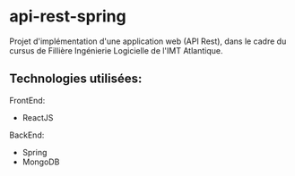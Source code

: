 # api-rest-spring
Projet d'implémentation d'une application web (API Rest), dans le cadre du cursus de Fillière Ingénierie Logicielle de l'IMT Atlantique.


## Technologies utilisées:
FrontEnd:
- ReactJS

BackEnd:
- Spring
- MongoDB
